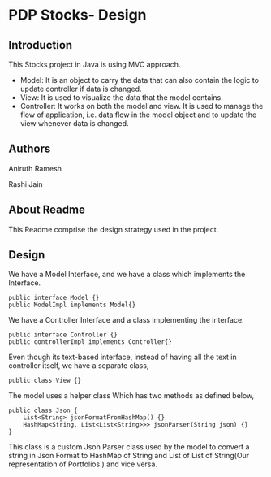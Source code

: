 # PDP Stocks- Design

## Introduction

This Stocks project in Java is using MVC approach.

* Model: It is an object to carry the data that can also contain the logic to update controller if
  data is changed.
* View: It is used to visualize the data that the model contains.
* Controller: It works on both the model and view. It is used to manage the flow of application,
  i.e. data flow in the model object and to update the view whenever data is changed.

## Authors

Aniruth Ramesh

Rashi Jain

## About Readme

This Readme comprise the design strategy used in the project.

## Design

We have a Model Interface, and we have a class which implements the Interface.

```
public interface Model {}
public ModelImpl implements Model{}
```

We have a Controller Interface and a class implementing the interface.

```
public interface Controller {}
public controllerImpl implements Controller{}
```

Even though its text-based interface, instead of having all the text in controller itself, we have a
separate class,

```
public class View {}
```

The model uses a helper class Which has two methods as defined below,

```
public class Json {
    List<String> jsonFormatFromHashMap() {}
    HashMap<String, List<List<String>>> jsonParser(String json) {}
}
```

This class is a custom Json Parser class used by the model to convert a string in Json Format to
HashMap of String and List of List of String(Our representation of Portfolios ) and vice versa.